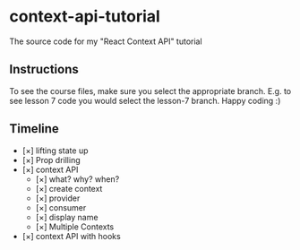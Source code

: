 # context-api-tutorial

The source code for my "React Context API" tutorial

## Instructions

To see the course files, make sure you select the appropriate branch. E.g. to see lesson 7 code you would select the lesson-7 branch. Happy coding :)

## Timeline

- [×] lifting state up
- [×] Prop drilling
- [×] context API
  - [×] what? why? when?
  - [×] create context
  - [×] provider
  - [×] consumer
  - [×] display name
  - [×] Multiple Contexts
- [×] context API with hooks
